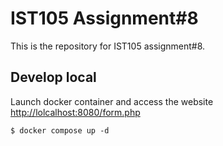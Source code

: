 # IST105 Assignment#8
This is the repository for IST105 assignment#8.

## Develop local
Launch docker container and access the website
[http://lolcalhost:8080/form.php](http://localhost:8080/form.php)

```
$ docker compose up -d
```
